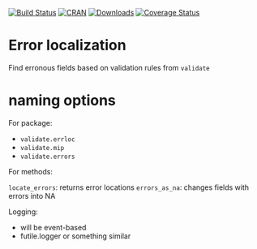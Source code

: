 [![Build Status](https://travis-ci.org/data-cleaning/validate.errloc.svg)](https://travis-ci.org/data-cleaning/validate.errloc)
[![CRAN](http://www.r-pkg.org/badges/version/validate.errloc)](http://cran.r-project.org/package=validate.errloc/)
[![Downloads](http://cranlogs.r-pkg.org/badges/validate.errloc)](http://www.r-pkg.org/pkg/validate.errloc) 
[![Coverage Status](https://coveralls.io/repos/data-cleaning/validate.errloc/badge.svg?branch=master&service=github)](https://coveralls.io/github/data-cleaning/validate.errloc?branch=master)
# Error localization

Find erronous fields based on validation rules from `validate`

# naming options

For package:

- `validate.errloc`
- `validate.mip`
- `validate.errors`

For methods:

`locate_errors`: returns error locations
`errors_as_na`: changes fields with errors into NA

Logging:

- will be event-based
- futile.logger or something similar





